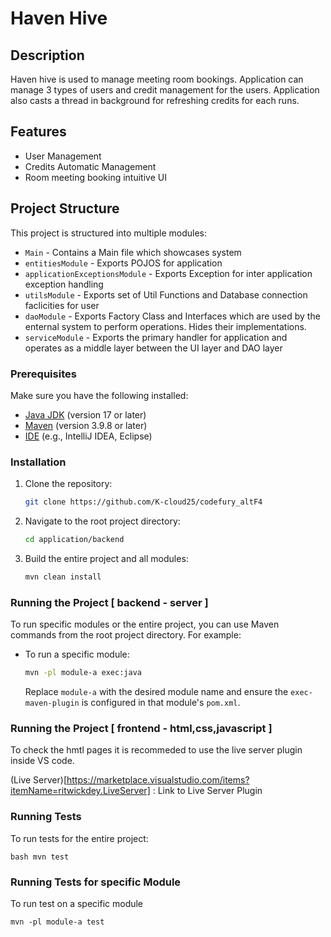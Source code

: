 # Haven Hive

## Description

Haven hive is used to manage meeting room bookings. Application can manage 3 types of users and credit management for the users.
Application also casts a thread in background for refreshing credits for each runs.

## Features

- User Management
- Credits Automatic Management
- Room meeting booking intuitive UI

## Project Structure

This project is structured into multiple modules:

- `Main` - Contains a Main file which showcases system
- `entitiesModule` - Exports POJOS for application
- `applicationExceptionsModule` - Exports Exception for inter application exception handling
- `utilsModule` - Exports set of Util Functions and Database connection faclicities for user
- `daoModule` - Exports Factory Class and Interfaces which are used by the enternal system to perform operations. Hides their implementations.
- `serviceModule` - Exports the primary handler for application and operates as a middle layer between the UI layer and DAO layer

### Prerequisites

Make sure you have the following installed:
- [Java JDK](https://www.oracle.com/java/technologies/javase-jdk11-downloads.html) (version 17 or later)
- [Maven](https://maven.apache.org/download.cgi) (version 3.9.8 or later)
- [IDE](https://www.jetbrains.com/idea/) (e.g., IntelliJ IDEA, Eclipse)

### Installation

1. Clone the repository:

    ```bash
    git clone https://github.com/K-cloud25/codefury_altF4
    ```

2. Navigate to the root project directory:

    ```bash
    cd application/backend
    ```

3. Build the entire project and all modules:

    ```bash
    mvn clean install
    ```

### Running the Project [ backend - server ]

To run specific modules or the entire project, you can use Maven commands from the root project directory. For example:

- To run a specific module:

    ```bash
    mvn -pl module-a exec:java
    ```

  Replace `module-a` with the desired module name and ensure the `exec-maven-plugin` is configured in that module's `pom.xml`.

### Running the Project [ frontend - html,css,javascript ]

To check the hmtl pages it is recommeded to use the live server plugin inside VS code.

(Live Server)[https://marketplace.visualstudio.com/items?itemName=ritwickdey.LiveServer] : Link to Live Server Plugin

### Running Tests

To run tests for the entire project:

```bash mvn test```

### Running Tests for specific Module

To run test on a specific module 

``` mvn -pl module-a test ```
